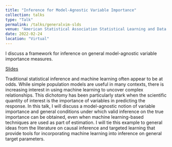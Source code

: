 ```yaml
---
title: "Inference for Model-Agnostic Variable Importance"
collection: talks
type: "Talk"
permalink: /talks/generalvim-slds
venue: "American Statistical Association Statistical Learning and Data Science Webinar Series"
date: 2022-02-24
location: "Virtual"
---
```


I discuss a framework for inference on general model-agnostic variable importance measures.

[Slides](https://bdwilliamson.github.io/generalvim-slds/)

Traditional statistical inference and machine learning often appear to be at odds. While simple population models are useful in many contexts, there is increasing interest in using machine learning to uncover complex relationships. This dichotomy has been particularly stark when the scientific quantity of interest is the importance of variables in predicting the response. In this talk, I will discuss a model-agnostic notion of variable importance and general conditions under which valid inference on the true importance can be obtained, even when machine learning-based techniques are used as part of estimation. I will tie this example to general ideas from the literature on causal inference and targeted learning that provide tools for incorporating machine learning into inference on general target parameters.
